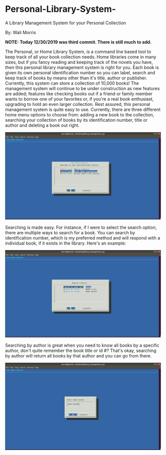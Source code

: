 # Personal-Library-System-
A Library Management System for your Personal Collection 

By: Wali Morris 

**NOTE:** **Today 12/30/2019 was third commit. There is still much to add.**

The Personal, or Home Library System, is a command line based tool to keep track of all your book 
collection needs. Home libraries come in many sizes, but if you fancy reading and keeping track of 
the novels you have, then this personal library management system is right for you. Each book is 
given its own personal identification number so you can label, search and keep track of books by 
means other than it's title, author or publisher. Currently, this system can store a collection 
of 10,000 books! The management system will continue to be under construction as new features are 
added; features like checking books out if a friend or family member wants to borrow one of your 
favorites or, if you're a real book enthusiast, upgrading to hold an even larger collection. Rest 
assured, this personal management system is quite easy to use. Currently, there are three different 
home menu options to choose from: adding a new book to the collection, searching your collection of
books by its identification number, title or author and deleting a book out right.

![Home Menu!](Lib_home_menu.png)

Searching is made easy. For instance, if I were to select the search option, there are multiple ways 
to search for a book. You can search by identification number, which is my preferred method and will 
respond with a individual book, if it exists in the library. Here's an example: 

![Search Options!](search_options.png)

Searching by author is great when you need to know all books by a specific author, don't quite remember
the book title or id #? That's okay, searching by author will return all books by that author and you 
can go from there. 

![Search by Author!](search_author.png)




